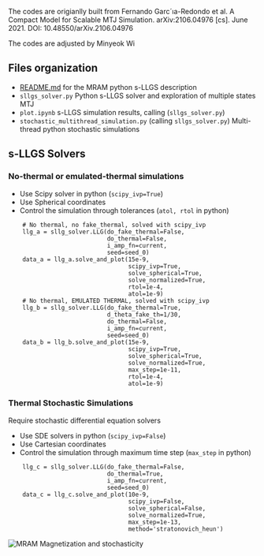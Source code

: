 The codes are origianlly built from Fernando Garc´ıa-Redondo et al. A Compact Model for
Scalable MTJ Simulation. arXiv:2106.04976 [cs]. June
2021. DOI: 10.48550/arXiv.2106.04976

The codes are adjusted by Minyeok Wi

## Files organization
* [README.md](./python_compact_model/README.md) for the MRAM python s-LLGS description
* `sllgs_solver.py` Python s-LLGS solver and exploration of multiple states MTJ      
* `plot.ipynb` s-LLGS simulation results, calling (`sllgs_solver.py`)
* `stochastic_multithread_simulation.py` (calling `sllgs_solver.py`) Multi-thread python stochastic simulations

## s-LLGS Solvers

### No-thermal or emulated-thermal simulations
* Use Scipy solver in python (`scipy_ivp=True`)
* Use Spherical coordinates
* Control the simulation through tolerances (`atol, rtol` in python)

```
    # No thermal, no fake_thermal, solved with scipy_ivp
    llg_a = sllg_solver.LLG(do_fake_thermal=False,
                            do_thermal=False,
                            i_amp_fn=current,
                            seed=seed_0)
    data_a = llg_a.solve_and_plot(15e-9,
                                  scipy_ivp=True,
                                  solve_spherical=True,
                                  solve_normalized=True,
                                  rtol=1e-4,
                                  atol=1e-9)
    # No thermal, EMULATED THERMAL, solved with scipy_ivp
    llg_b = sllg_solver.LLG(do_fake_thermal=True,
                            d_theta_fake_th=1/30,
                            do_thermal=False,
                            i_amp_fn=current,
                            seed=seed_0)
    data_b = llg_b.solve_and_plot(15e-9,
                                  scipy_ivp=True,
                                  solve_spherical=True,
                                  solve_normalized=True,
                                  max_step=1e-11,
                                  rtol=1e-4,
                                  atol=1e-9)
```
### Thermal Stochastic Simulations
Require stochastic differential equation solvers
* Use SDE solvers in python (`scipy_ivp=False`)
* Use Cartesian coordinates
* Control the simulation through maximum time step (`max_step` in python)
```
    llg_c = sllg_solver.LLG(do_fake_thermal=False,
                            do_thermal=True,
                            i_amp_fn=current,
                            seed=seed_0)
    data_c = llg_c.solve_and_plot(10e-9,
                                  scipy_ivp=False,
                                  solve_spherical=False,
                                  solve_normalized=True,
                                  max_step=1e-13,
                                  method='stratonovich_heun')
```
![MRAM Magnetization and stochasticity](./doc/fig4_movie.gif)
